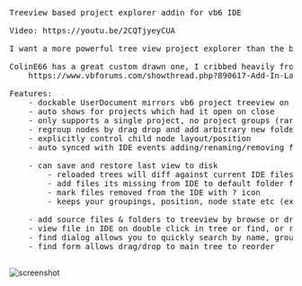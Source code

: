 <pre>

Treeview based project explorer addin for vb6 IDE
 
Video: https://youtu.be/2CQTjyeyCUA 
 
I want a more powerful tree view project explorer than the built in vb6 IDE one
 
ColinE66 has a great custom drawn one, I cribbed heavily from it thanks Colin!
    https://www.vbforums.com/showthread.php?890617-Add-In-Large-Project-Organiser-(alternative-Project-Explorer)-No-sub-classing!&highlight=
	 
Features:
	- dockable UserDocument mirrors vb6 project treeview on start
    - auto shows for projects which had it open on close
	- only supports a single project, no project groups (rare for me)
	- regroup nodes by drag drop and add arbitrary new folders
    - explicitly control child node layout/position 	
	- auto synced with IDE events adding/renaming/removing files 

	- can save and restore last view to disk
	    - reloaded trees will diff against current IDE files
	    - add files its missing from IDE to default folder for type
	    - mark files removed from the IDE with ? icon
	    - keeps your groupings, position, node state etc (expanded/collapsed)
		
	- add source files & folders to treeview by browse or drag/drop from explorer
    - view file in IDE on double click in tree or find, or right click (source or designer)
    - find dialog allows you to quickly search by name, group, or file name
	- find form allows drag/drop to main tree to reorder
	
</pre>
		
![screenshot](https://github.com/dzzie/addins/blob/master/BigProjectManager/sample.png)
		